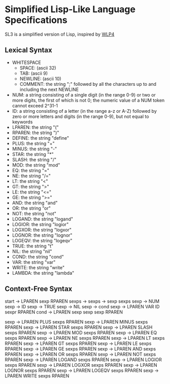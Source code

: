 # Simplified Lisp-Like Language Specifications
SL3 is a simplified version of Lisp, inspired by [WLP4](https://www.student.cs.uwaterloo.ca/~cs241/wlp4/WLP4.html)

## Lexical Syntax
* WHITESPACE
    * SPACE: (ascii 32)
    * TAB: (ascii 9)
    * NEWLINE: (ascii 10)
    * COMMENT: the string ";" followed by all the characters up to and including the next NEWLINE
* NUM: a string consisting of a single digit (in the range 0-9) or two or more digits, the first of which is not 0; the numeric value of a NUM token cannot exceed 2^31-1
* ID: a string consisting of a letter (in the range a-z or A-Z) followed by zero or more letters and digits (in the range 0-9), but not equal to keywords
* LPAREN: the string "("
* RPAREN: the string ")"
* DEFINE: the string "define"
* PLUS: the string "+"
* MINUS: the string "-"
* STAR: the string "*"
* SLASH: the string "/"
* MOD: the string "mod"
* EQ: the string "="
* NE: the string "/="
* LT: the string "<"
* GT: the string ">"
* LE: the string "<="
* GE: the string ">="
* AND: the string "and"
* OR: the string "or"
* NOT: the string "not"
* LOGAND: the string "logand"
* LOGIOR: the string "logior"
* LOGXOR: the string "logxor"
* LOGNOR: the string "lognor"
* LOGEQV: the string "logeqv"
* TRUE: the string "t"
* NIL: the string "nil"
* COND: the string "cond"
* VAR: the string "var"
* WRITE: the string "write"
* LAMBDA: the string "lambda"

## Context-Free Syntax
start → LPAREN sexp RPAREN
sexps →
sexps → sexp sexps
sexp → NUM
sexp → ID
sexp → TRUE
sexp → NIL
sexp → cond
sexp → LPAREN VAR ID sexpr RPAREN
cond → LPAREN sexp sexp sexp RPAREN
<!--sexp → DEFINE sexprs-->
sexp → LPAREN PLUS sexps RPAREN
sexp → LPAREN MINUS sexps RPAREN
sexp → LPAREN STAR sexps RPAREN
sexp → LPAREN SLASH sexps RPAREN
sexp → LPAREN MOD sexps RPAREN
sexp → LPAREN EQ sexps RPAREN
sexp → LPAREN NE sexps RPAREN
sexp → LPAREN LT sexps RPAREN
sexp → LPAREN GT sexps RPAREN
sexp → LPAREN LE sexps RPAREN
sexp → LPAREN GE sexps RPAREN
sexp → LPAREN AND sexps RPAREN
sexp → LPAREN OR sexps RPAREN
sexp → LPAREN NOT sexps RPAREN
sexp → LPAREN LOGAND sexps RPAREN
sexp → LPAREN LOGIOR sexps RPAREN
sexp → LPAREN LOGXOR sexps RPAREN
sexp → LPAREN LOGNOR sexps RPAREN
sexp → LPAREN LOGEQV sexps RPAREN
sexp → LPAREN WRITE sexps RPAREN
<!--TODO Lambda-->

